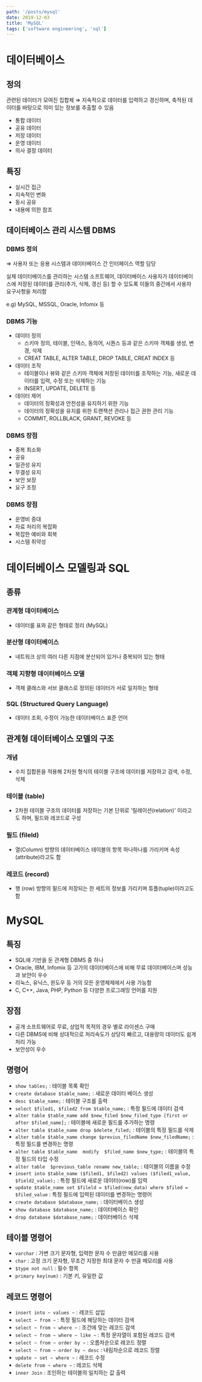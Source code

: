 ```yaml
---
path: '/posts/mysql'
date: 2019-12-03
title: 'MySQL'
tags: ['software engineering', 'sql']
---
```


# 데이터베이스

## 정의

관련된 데이터가 모여진 집합체 
⇒ 지속적으로 데이터를 입력하고 경신하며, 축적된 데이터를 바탕으로 의미 있는 정보를 추출할 수 있음

- 통합 데이터
- 공유 데이터
- 저장 데이터
- 운영 데이터
- 의사 결정 데이터

## 특징

- 실시간 접근
- 지속적인 변화
- 동시 공유
- 내용에 의한 참조

## 데이터베이스 관리 시스템 DBMS

### DBMS 정의

⇒ 사용자 또는 응용 시스템과 데이터베이스 간 인터페이스 역할 담당

실제 데이터베이스를 관리하는 시스템 소프트웨어, 데이터베이스 사용자가 데이터베이스에 저장된 데이터를 관리(추가, 삭제, 갱신 등) 할 수 있도록 이들의 중간에서 사용자 요구사항을 처리함

e.g) MySQL, MSSQL, Oracle, Infomix 등

### DBMS 기능

- 데이터 정의
    - 스키마 정의, 테이블, 인덱스, 동의어, 시퀀스 등과 같은 스키마 객체를 생성, 변경, 삭제
    - CREAT TABLE, ALTER TABLE, DROP TABLE, CREAT INDEX 등
- 데이터 조작
    - 테이블이나 뷰와 같은 스키마 객체에 저장된 데이터를 조작하는 기능, 새로운 데이터를 입력, 수정 또는 삭제하는 기능
    - INSERT,  UPDATE, DELETE 등
- 데이터 제어
    - 데이터의 정확성과 안전성을 유지하기 위한 기능
    - 데이터의 정확성을 유지를 위한 트랜잭션 관리나 접근 권한 관리 기능
    - COMMIT, ROLLBLACK, GRANT, REVOKE 등

### DBMS 장점

- 중복 최소화
- 공유
- 일관성 유지
- 무결성 유지
- 보안 보장
- 요구 조정

### DBMS 장점

- 운영비 증대
- 자료 처리의 복잡화
- 복잡한 예비와 회복
- 시스템 취약성

# 데이터베이스 모델링과 SQL

## 종류

### 관계형 데이터베이스

- 데이터를 표와 같은 형태로 정리 (MySQL)

### 분산형 데이터베이스

- 네트워크 상의 여러 다른 지점에 분산되어 있거나 중복되어 있는 형태

### 객체 지향형 데이터베이스 모델

- 객체 클래스와 서브 클래스로 정의된 데이터가 서로 일치하는 형태

### SQL (Structured Query Language)

- 데이터 조회, 수정이 가능한 데이터베이스 표준 언어

## 관계형 데이터베이스 모델의 구조

### 개념

- 수치 집합론을 적용해 2차원 형식의 테이블 구조에 데이터를 저장하고 검색, 수정, 삭제

### 테이블 (table)

- 2차원 테이블 구조의 데이터를 저장하는 기본 단위로 '릴레이션(relation)' 이라고도 하며, 필드와 레코드로 구성

### 필드 (fileld)

- 열(Column) 방향의 데이터베이스 테이블의 항목 하나하나를 가리키며 속성(attribute)라고도 함

### 레코드 (record)

- 행 (row) 방향의 필드에 저장되는 한 세트의 정보를 가리키며 튜플(tuple)이라고도 함

# MySQL

## 특징

- SQL에 기반을 둔 관계형 DBMS 중 하나
- Oracle, IBM, Infomix 등 고가의 데이터베이스에 비해 무료 데이터베이스며 성능과 보안이 우수
- 리눅스, 유닉스, 윈도우 등 거의 모든 운영체제에서 사용 가능함
- C, C++, Java, PHP, Python 등 다양한 프로그래밍 언어를 지원

## 장점

- 공개 소프트웨어로 무료, 상업적 목적의 경우 별로 라이센스 구매
- 다른 DBMS에 비해 상대적으로 처리속도가 상당히 빠르고, 대용량의 데이터도 쉽게 처리 가능
- 보안성이 우수

## 명령어

- `show tables;` : 테이블 목록 확인
- `create database $table_name;` : 새로운 데이터 베이스 생성
- `desc $table_name;` : 테이블 구조를 출력
- `select $filed1, $filed2 from $table_name;` : 특정 필드에 데이터 검색
- `alter table $table_name add $new_filed $new_filed_type [first or after $filed_name];` : 테이블에 새로운 필드를 추가하는 명령
- `alter table $table_name drop $delete_filed;` :  테이블의 특정 필드를 삭제
- `alter table $table_name change $previus_filedName $new_filedName;` : 특정 필드를 변경하는 명령
- `alter table $table_name  modify  $filed_name $new_type;` : 테이블의 특정 필드의 타입 수정
- `alter table  $previous_table rename new_table;` : 테이블의 이름을 수정
- `insert into $table_name ($filed1, $filed2) values ($filed1_value, $field2_value);` : 특정 필드에 새로운 데이터(row)를 입력
- `update $table_name set $fileld = $filed(new_data) where $filed = $filed_value` : 특정 필드에 입력된 데이터를 변경하는 명령어
- `create database $database_name;` : 데이터베이스 생성
- `show database $database_name;` : 데이터베이스 확인
- `drop database $database_name;` : 데이터베이스 삭제

## 테이블 명령어

- `varchar` : 가변 크기 문자형, 입력한 문자 수 만큼만 메모리를 사용
- `char` : 고정 크기 문자형, 무조건 지정한 최대 문자 수 만큼 메모리를 사용
- `$type not null` : 필수 항목
- `primary key(num)` : 기본 키, 유일한 값

## 레코드 명령어

- `insert into ~ values ~` : 레코드 삽입
- `select ~ from ~` : 특정 필드에 해당하는 데이터 검색
- `select ~ from ~ where ~` : 조건에 맞는 레코드 검색
- `select ~ from ~ where ~ like ~` : 특정 문자열이 포함된 레코드 검색
- `select ~ from ~ order by ~` : 오름차순으로 레코드 정렬
- `select ~ from ~ order by ~ desc` : 내림차순으로 레코드 정렬
- `update ~ set ~ where ~` : 레코드 수정
- `delete from ~ where ~` : 레코드 삭제
- `inner Join` : 조인하는 테이블의 일치하는 값 출력